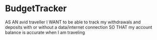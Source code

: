 # BudgetTracker

AS AN avid traveller
I WANT to be able to track my withdrawals and deposits with or without a data/internet connection
SO THAT my account balance is accurate when I am traveling
